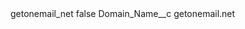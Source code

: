 <?xml version="1.0" encoding="UTF-8"?>
<CustomMetadata xmlns="http://soap.sforce.com/2006/04/metadata" xmlns:xsi="http://www.w3.org/2001/XMLSchema-instance" xmlns:xsd="http://www.w3.org/2001/XMLSchema">
    <label>getonemail_net</label>
    <protected>false</protected>
    <values>
        <field>Domain_Name__c</field>
        <value xsi:type="xsd:string">getonemail.net</value>
    </values>
</CustomMetadata>
